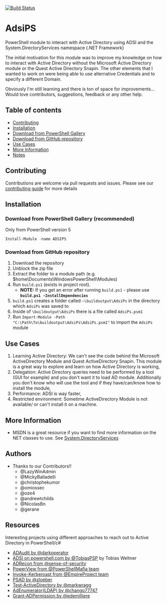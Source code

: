 [![Build Status](https://dev.azure.com/lazywinadmin/AdsiPS/_apis/build/status/lazywinadmin.AdsiPS?branchName=master)](https://dev.azure.com/lazywinadmin/AdsiPS/_build/latest?definitionId=17&branchName=master)

# AdsiPS

PowerShell module to interact with Active Directory using ADSI and the System.DirectoryServices namespace (.NET Framework)

The initial motivation for this module was to improve my knowledge on how to interact with Active Directory without the Microsoft Active Directory module or the Quest Active Directory Snapin.
The other elements that I wanted to work on were being able to use alternative Credentials and to specify a different Domain.

Obviously I'm still learning and there is ton of space for improvements... Would love contributors, suggestions, feedback or any other help.

## Table of contents

- [Contributing](#contributing)
- [Installation](#installation)
- [Download from PowerShell Gallery](#Download-from-PowerShell-Gallery)
- [Download from GitHub repository](#Download-from-GitHub-repository)
- [Use Cases](#use-cases)
- [More Information](#more-information)
- [Notes](#notes)

## Contributing

Contributions are welcome via pull requests and issues.
Please see our [contributing guide](https://github.com/lazywinadmin/adsips/blob/master/CONTRIBUTING.md) for more details

## Installation

### Download from PowerShell Gallery (recommended)

Only from PowerShell version 5

``` powershell
Install-Module -name ADSIPS
```

### Download from GitHub repository

1. Download the repository
1. Unblock the zip file
1. Extract the folder to a module path (e.g. $home\Documents\WindowsPowerShell\Modules)
1. Run `build.ps1` (exists in project root).
   - **NOTE:** If you get an error after running `build.ps1` - please use **`build.ps1 -InstallDependencies`**
1. `build.ps1` creates a folder called `~\buildoutput\AdsiPs` in the directory which `AdsiPs` was saved to
1. Inside of `\buildoutput\AdsiPs` there is a file called `AdsiPs.psm1`
1. Run `Import-Module -Path "C:\Path\To\buildoutput\AdsiPs\AdsiPs.psm1"` to import the `AdsiPs` module

## Use Cases

1. Learning Active Directory: We can't see the code behind the Microsoft ActiveDirectory Module and Quest ActiveDirectory Snapin. This module is a great way to explore and learn on how Active Directory is working,
1. Delegation: Active Directory queries need to be performed by a tool (GUI for example) and you don't want it to load AD module. Additionally you don't know who will use the tool and if they have/can/know how to install the module,
1. Performance:  ADSI is way faster,
1. Restricted environment: Sometime ActiveDirectory Module is not available/ or can't install it on a machine.

## More Information

* MSDN is a great resource if you want to find more information on the NET classes to use. See [System.DirectoryServices](https://msdn.microsoft.com/en-us/library/system.directoryservices(v=vs.110).aspx)

## Authors

* Thanks to our Contributors!!
  * @LazyWinAdmin
  * @MickyBalladelli
  * @christophekumor
  * @omiossec
  * @oze4
  * @andrewtchilds
  * @NicolasBn
  * @gerane

## Resources

Interesting projects using different approaches to reach out to Active Directory in PowerShell/c#

* [ADAudit by @darkoperator](https://github.com/darkoperator/ADAudit/tree/dev)
* [ADSI on powershell.com by @TobiasPSP](http://powershell.com/cs/blogs/ebookv2/archive/2012/03/25/chapter-19-user-management.aspx) by Tobias Weltner
* [ADRecon from @sense-of-security](https://github.com/sense-of-security/ADRecon)
* [PowerView from @PowerShellMafia team](https://github.com/PowerShellMafia/PowerSploit/blob/master/Recon/PowerView.ps1)
* [Invoke-Kerberoast from @EmpireProject team](https://github.com/EmpireProject/Empire/blob/master/data/module_source/credentials/Invoke-Kerberoast.ps1)
* [PSAD by @zloeber](https://github.com/zloeber/PSAD)
* [Test-ActiveDirectory by @markwragg](https://github.com/markwragg/Test-ActiveDirectory/blob/master/ADAudit/ActiveDirectory.tests.ps1)
* [AdEnumerator(LDAP) by @chango77747](https://github.com/chango77747/AdEnumerator/blob/master/ADEnumerator.psm1)
* [Grant-ADPermission by @edemilliere](https://github.com/edemilliere/ADSI/blob/master/Grant-ADPermission.ps1)
